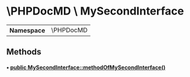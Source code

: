 
<h1 >\PHPDocMD \ MySecondInterface</h1>


<!-- Mardown tables do not handle tables without column names -->
<table>
    <tbody>
        <tr>
            <th>Namespace</th>
            <td>\PHPDocMD</td>
        </tr>
                    </tbody>
</table>

<h2 >Methods</h2><h4 id="phpdocmdmysecondinterfacemethodofmysecondinterface">&bull; <a href='../../mockups/MySecondInterface.php#L6' >public MySecondInterface::methodOfMySecondInterface()</a></h4>